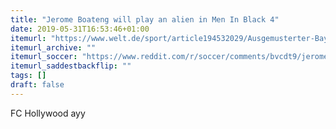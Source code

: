 ```yaml
---
title: "Jerome Boateng will play an alien in Men In Black 4"
date: 2019-05-31T16:53:46+01:00
itemurl: "https://www.welt.de/sport/article194532029/Ausgemusterter-Bayern-Star-Jetzt-spielt-Boateng-sogar-bei-Men-In-Black-mit.html"
itemurl_archive: ""
itemurl_soccer: "https://www.reddit.com/r/soccer/comments/bvcdt9/jerome_boateng_will_play_an_alien_in_men_in_black/"
itemurl_saddestbackflip: ""
tags: []
draft: false
---
```

FC Hollywood ayy
